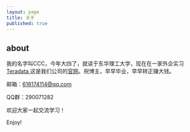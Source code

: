 ```yaml
---
layout: page
title: 关于
published: true
---
```


## about

我的名字叫CCC，今年大四了，就读于东华理工大学，现在在一家外企实习[Teradata](https://baike.baidu.com/item/Teradata/1792590?fr=aladdin),这是我们公司的[官网](https://teradata.com)。祝博主，早早毕业，早早转正赚大钱。

邮箱：616174114@qq.com 

QQ群：290071282

欢迎大家一起交流学习！


Enjoy!
